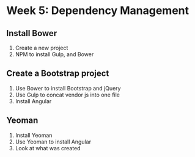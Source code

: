 # Week 5: Dependency Management

## Install Bower
1. Create a new project
2. NPM to install Gulp, and Bower

## Create a Bootstrap project
1. Use Bower to install Bootstrap and jQuery
2. Use Gulp to concat vendor js into one file
3. Install Angular

## Yeoman
1. Install Yeoman
2. Use Yeoman to install Angular
3. Look at what was created
